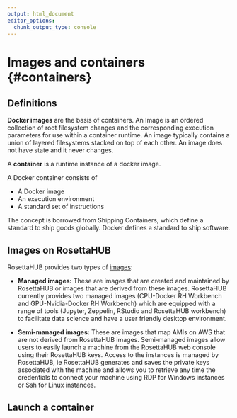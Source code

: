 ```yaml
---
output: html_document
editor_options: 
  chunk_output_type: console
---
```

# Images and containers {#containers}

<!-- introduction to containers -->

## Definitions

**Docker images** are the basis of containers. An Image is an ordered collection of root filesystem changes and the corresponding execution parameters for use within a container runtime. An image typically contains a union of layered filesystems stacked on top of each other. An image does not have state and it never changes.

A **container** is a runtime instance of a docker image.

A Docker container consists of

* A Docker image
* An execution environment
* A standard set of instructions

The concept is borrowed from Shipping Containers, which define a standard to ship goods globally. Docker defines a standard to ship software.

## Images on RosettaHUB

RosettaHUB provides two types of [images](https://docs.rosettahub.com/display/management/Image):

* **Managed images:** These are images that are created and maintained by RosettaHUB or images that are derived from these images. RosettaHUB currently provides two managed images (CPU-Docker RH Workbench and GPU-Nvidia-Docker RH Workbench) which are equipped with a range of tools (Jupyter, Zeppelin, RStudio and RosettaHUB workbench) to facilitate data science and have a user friendly desktop environment.

* **Semi-managed images:** These are images that map AMIs on AWS that are not derived from RosettaHUB images. Semi-managed images allow users to easily launch a machine from the RosettaHUB web console using their RosettaHUB keys. Access to the instances is managed by RosettaHUB, ie RosettaHUB generates and saves the private keys associated with the machine and allows you to retrieve any time the credentials to connect your machine using RDP for Windows instances or Ssh for Linux instances.


## Launch a container
